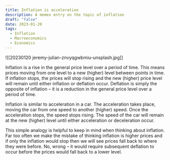 ```yaml
---
title: Inflation is acceleration
description: A memex entry on the topic of inflation
draft: "false"
date: 2023-01-20
tags:
  - Inflation
  - Macroeconomics
  - Economics
---
```


![[20230120 jeremy-julian-znvyqgwbmiu-unsplash.jpg]]

Inflation is a rise in the general price level over a period of time. This means prices moving from one level to a new (higher) level between points in time. If inflation stops, the prices will stop rising and the new (higher) price level will remain until either inflation or deflation occur. Deflation is simply the opposite of inflation – it is a reduction in the general price level over a period of time.

Inflation is similar to acceleration in a car. The acceleration takes place, moving the car from one speed to another (higher) speed. Once the acceleration stops, the speed stops rising. The speed of the car will remain at the new (higher) level until either acceleration or deceleration occur.

This simple analogy is helpful to keep in mind when thinking about inflation. Far too often we make the mistake of thinking inflation is higher prices and if only the inflation would stop then we will see prices fall back to where they were before. No, wrong – it would require subsequent deflation to occur before the prices would fall back to a lower level.